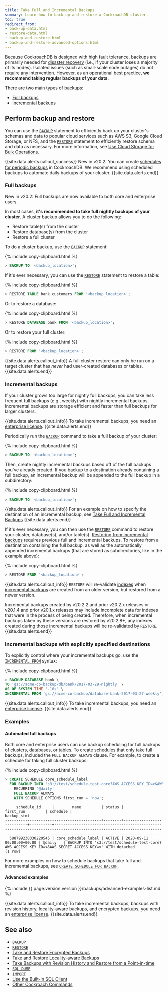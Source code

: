 ```yaml
---
title: Take Full and Incremental Backups
summary: Learn how to back up and restore a CockroachDB cluster.
toc: true
redirect_from:
- back-up-data.html
- restore-data.html
- backup-and-restore.html
- backup-and-restore-advanced-options.html
---
```


Because CockroachDB is designed with high fault tolerance, backups are primarily needed for [disaster recovery](disaster-recovery.html) (i.e., if your cluster loses a majority of its nodes). Isolated issues (such as small-scale node outages) do not require any intervention. However, as an operational best practice, **we recommend taking regular backups of your data**.

There are two main types of backups:

- [Full backups](#full-backups)
- [Incremental backups](#incremental-backups)

## Perform backup and restore

You can use the [`BACKUP`](backup.html) statement to efficiently back up your cluster's schemas and data to popular cloud services such as AWS S3, Google Cloud Storage, or NFS, and the [`RESTORE`](restore.html) statement to efficiently restore schema and data as necessary. For more information, see [Use Cloud Storage for Bulk Operations](use-cloud-storage-for-bulk-operations.html).

{{site.data.alerts.callout_success}}
<span class="version-tag">New in v20.2:</span> You can create [schedules for periodic backups](manage-a-backup-schedule.html) in CockroachDB. We recommend using scheduled backups to automate daily backups of your cluster.
{{site.data.alerts.end}}

### Full backups

<span class="version-tag">New in v20.2:</span> Full backups are now available to both core and enterprise users.

In most cases, **it's recommended to take full nightly backups of your cluster**. A cluster backup allows you to do the following:

- Restore table(s) from the cluster
- Restore database(s) from the cluster
- Restore a full cluster

To do a cluster backup, use the [`BACKUP`](backup.html) statement:

{% include copy-clipboard.html %}
~~~ sql
> BACKUP TO '<backup_location>';
~~~

If it's ever necessary, you can use the [`RESTORE`][restore] statement to restore a table:

{% include copy-clipboard.html %}
~~~ sql
> RESTORE TABLE bank.customers FROM '<backup_location>';
~~~

Or to restore a  database:

{% include copy-clipboard.html %}
~~~ sql
> RESTORE DATABASE bank FROM '<backup_location>';
~~~

Or to restore your full cluster:

{% include copy-clipboard.html %}
~~~ sql
> RESTORE FROM '<backup_location>';
~~~

{{site.data.alerts.callout_info}}
A full cluster restore can only be run on a target cluster that has _never_ had user-created databases or tables.
{{site.data.alerts.end}}

### Incremental backups

If your cluster grows too large for nightly full backups, you can take less frequent full backups (e.g., weekly) with nightly incremental backups. Incremental backups are storage efficient and faster than full backups for larger clusters.

{{site.data.alerts.callout_info}}
To take incremental backups, you need an [enterprise license](enterprise-licensing.html).
{{site.data.alerts.end}}

Periodically run the [`BACKUP`][backup] command to take a full backup of your cluster:

{% include copy-clipboard.html %}
~~~ sql
> BACKUP TO '<backup_location>';
~~~

Then, create nightly incremental backups based off of the full backups you've already created. If you backup to a destination already containing a full backup, an incremental backup will be appended to the full backup in a subdirectory:

{% include copy-clipboard.html %}
~~~ sql
> BACKUP TO '<backup_location>';
~~~

{{site.data.alerts.callout_info}}
For an example on how to specify the destination of an incremental backup, see [Take Full and Incremental Backups](take-full-and-incremental-backups.html#incremental-backups-with-explicitly-specified-destinations)
{{site.data.alerts.end}}

If it's ever necessary, you can then use the [`RESTORE`][restore] command to restore your cluster, database(s), and/or table(s). [Restoring from incremental backups](restore.html#restore-from-incremental-backups) requires previous full and incremental backups. To restore from a destination containing the full backup, as well as the automatically appended incremental backups (that are stored as subdirectories, like in the example above):

{% include copy-clipboard.html %}
~~~ sql
> RESTORE FROM '<backup_location>';
~~~

{{site.data.alerts.callout_info}}
`RESTORE` will re-validate [indexes](indexes.html) when [incremental backups](take-full-and-incremental-backups.html) are created from an older version, but restored from a newer version.

Incremental backups created by v20.2.2 and prior v20.2.x releases or v20.1.4 and prior v20.1.x releases may include incomplete data for indexes that were in the process of being created. Therefore, when incremental backups taken by these versions are restored by v20.2.8+, any indexes created during those incremental backups will be re-validated by `RESTORE`.
{{site.data.alerts.end}}

### Incremental backups with explicitly specified destinations

To explicitly control where your incremental backups go, use the [`INCREMENTAL FROM`](backup.html#synopsis) syntax:

{% include copy-clipboard.html %}
~~~ sql
> BACKUP DATABASE bank \
TO 'gs://acme-co-backup/db/bank/2017-03-29-nightly' \
AS OF SYSTEM TIME '-10s' \
INCREMENTAL FROM 'gs://acme-co-backup/database-bank-2017-03-27-weekly', 'gs://acme-co-backup/database-bank-2017-03-28-nightly' WITH revision_history;
~~~

{{site.data.alerts.callout_info}}
To take incremental backups, you need an [enterprise license](enterprise-licensing.html).
{{site.data.alerts.end}}

### Examples

#### Automated full backups

Both core and enterprise users can use backup scheduling for full backups of clusters, databases, or tables. To create schedules that only take full backups, included the `FULL BACKUP ALWAYS` clause. For example, to create a schedule for taking full cluster backups:

{% include copy-clipboard.html %}
~~~ sql
> CREATE SCHEDULE core_schedule_label
  FOR BACKUP INTO 's3://test/schedule-test-core?AWS_ACCESS_KEY_ID=x&AWS_SECRET_ACCESS_KEY=x'
    RECURRING '@daily'
    FULL BACKUP ALWAYS
    WITH SCHEDULE OPTIONS first_run = 'now';
~~~
~~~
     schedule_id     |        name         | status |         first_run         | schedule |                                                                                       backup_stmt
---------------------+---------------------+--------+---------------------------+----------+-------------------------------------------------------------------------------------------------------------------------------------------------------------------------------------------
  588799238330220545 | core_schedule_label | ACTIVE | 2020-09-11 00:00:00+00:00 | @daily   | BACKUP INTO 's3://test/schedule-test-core?AWS_ACCESS_KEY_ID=x&AWS_SECRET_ACCESS_KEY=x' WITH detached
(1 row)
~~~

For more examples on how to schedule backups that take full and incremental backups, see [`CREATE SCHEDULE FOR BACKUP`](create-schedule-for-backup.html).

#### Advanced examples

{% include {{ page.version.version }}/backups/advanced-examples-list.md %}

{{site.data.alerts.callout_info}}
To take incremental backups, backups with revision history, locality-aware backups, and encrypted backups, you need an [enterprise license](enterprise-licensing.html).
{{site.data.alerts.end}}

## See also

- [`BACKUP`][backup]
- [`RESTORE`][restore]
- [Take and Restore Encrypted Backups](take-and-restore-encrypted-backups.html)
- [Take and Restore Locality-aware Backups](take-and-restore-locality-aware-backups.html)
- [Take Backups with Revision History and Restore from a Point-in-time](take-backups-with-revision-history-and-restore-from-a-point-in-time.html)
- [`SQL DUMP`](cockroach-dump.html)
- [`IMPORT`](import-data.html)
- [Use the Built-in SQL Client](cockroach-sql.html)
- [Other Cockroach Commands](cockroach-commands.html)

<!-- Reference links -->

[backup]:  backup.html
[restore]: restore.html
